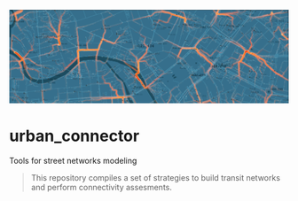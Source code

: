 ![alt text](https://github.com/CEEU-lab/urban_connector/blob/main/urban_connector/img/fire_streets.png)
# urban_connector
Tools for street networks modeling 
> This repository compiles a set of strategies to build transit networks and perform connectivity assesments.  
